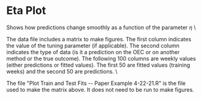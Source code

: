 # Eta Plot
Shows how predictions change smoothly as a function of the parameter $`\eta`$ \

The data file includes a matrix to make figures. The first column indicates the value of the tuning parameter (if applicable). The second column indicates the type of data (is it a prediction on the OEC or on another method or the true outcome). The following 100 columns are weekly values (either predictions or fitted values). The first 50 are fitted values (training weeks) and the second 50 are predictions. \

The file "Plot Train and Test Fits -- Paper Example 4-22-21.R" is the file used to make the matrix above. It does not need to be run to make figures.
